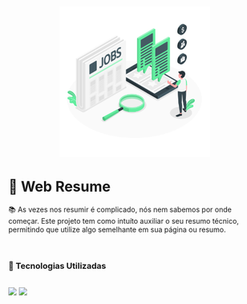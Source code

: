 <div align="center">
    <img src="assets/job.png" width="300px">
</div>

# 📃 Web Resume

📚 As vezes nos resumir é complicado, nós nem sabemos por onde começar. Este projeto tem como intuíto auxiliar o seu resumo técnico, permitindo que utilize algo semelhante em sua página ou resumo.

<br>


### 📌 Tecnologias Utilizadas
<br>

<div>
    <img src="https://img.shields.io/badge/CSS3-1572B6?style=for-the-badge&logo=css3&logoColor=white" height="26px" style="margin-right: 5px;"><img src="https://img.shields.io/badge/HTML5-E34F26?style=for-the-badge&logo=html5&logoColor=white" height="26px">
</div>